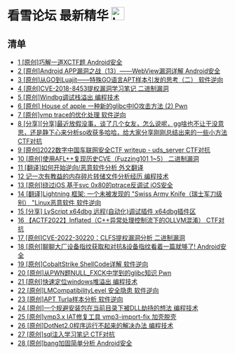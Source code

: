 # 看雪论坛 最新精华 <img src="https://file.ipadown.com/tophub/assets/images/media/bbs.pediy.com.png_50x50.png" width="30" alt="Logo"></img>

## 清单

* [1 [原创]巧解一道XCTF题 Android安全](https://bbs.pediy.com/thread-273876.htm)
* [2 [原创]Android APP漏洞之战（13）——WebView漏洞详解 Android安全](https://bbs.pediy.com/thread-273867.htm)
* [3 [原创]从GO到Luajit——特殊GO语言APT样本引发的思考（二） 软件逆向](https://bbs.pediy.com/thread-273846.htm)
* [4 [原创]CVE-2018-8453提权漏洞学习笔记 二进制漏洞](https://bbs.pediy.com/thread-273837.htm)
* [5 [原创]Windbg调试栈溢出 编程技术](https://bbs.pediy.com/thread-273834.htm)
* [6 [原创] House of apple 一种新的glibc中IO攻击方法 (2) Pwn](https://bbs.pediy.com/thread-273832.htm)
* [7 [原创]vmp trace的优化处理 软件逆向](https://bbs.pediy.com/thread-273830.htm)
* [8 [分享][分享]最近放假没事，谈了几个女友，怎么说呢，gg啥也不让干没意思，还是静下心来分析so收获多哈哈，给大家分享刚刚总结出来的一些小方法 CTF对抗](https://bbs.pediy.com/thread-273826.htm)
* [9 [原创]2022数字中国车联网安全CTF writeup - uds_server CTF对抗](https://bbs.pediy.com/thread-273814.htm)
* [10 [原创]使用AFL++复现历史CVE（Fuzzing101 1~5） 二进制漏洞](https://bbs.pediy.com/thread-273810.htm)
* [11 [翻译]如何开始逆向/恶意软件分析 外文翻译](https://bbs.pediy.com/thread-273803.htm)
* [12 记一次有教益的内存碎片转储文件分析经历 编程技术](https://bbs.pediy.com/thread-273799.htm)
* [13 [原创]绕过iOS 基于svc 0x80的ptrace反调试 iOS安全](https://bbs.pediy.com/thread-273796.htm)
* [14 [翻译]Lightning 框架: 一个未被发现的 "Swiss Army Knife（瑞士军刀级别） "Linux恶意软件 软件逆向](https://bbs.pediy.com/thread-273793.htm)
* [15 [分享] LyScript x64dbg 远程(自动化)调试插件 x64dbg插件区](https://bbs.pediy.com/thread-273777.htm)
* [16 【ACTF2022】Inflated（C++异常处理控制流下的OLLVM混淆） CTF对抗](https://bbs.pediy.com/thread-273764.htm)
* [17 [原创]CVE-2022-30220：CLFS提权漏洞分析 二进制漏洞](https://bbs.pediy.com/thread-273761.htm)
* [18 [原创]聊聊大厂设备指纹获取和对抗&设备指纹看着一篇就够了! Android安全](https://bbs.pediy.com/thread-273759.htm)
* [19 [原创]CobaltStrike ShellCode详解 软件逆向](https://bbs.pediy.com/thread-273749.htm)
* [20 [原创]从PWN题NULL_FXCK中学到的glibc知识 Pwn](https://bbs.pediy.com/thread-273746.htm)
* [21 [原创]快速定位windows堆溢出 编程技术](https://bbs.pediy.com/thread-273735.htm)
* [22 [原创]LMCompatibilityLevel 安全隐患 软件逆向](https://bbs.pediy.com/thread-273727.htm)
* [23 [原创]APT Turla样本分析 软件逆向](https://bbs.pediy.com/thread-273688.htm)
* [24 [原创]一个规避安装包在当前目录下被DLL劫持的想法 编程技术](https://bbs.pediy.com/thread-273681.htm)
* [25 [原创]vmp3.x IAT修复工具 vmp3-import-fix 加壳脱壳](https://bbs.pediy.com/thread-273676.htm)
* [26 [原创]DotNet2.0程序运行不起来的解决办法 编程技术](https://bbs.pediy.com/thread-273665.htm)
* [27 [原创]sql注入学习笔记 CTF对抗](https://bbs.pediy.com/thread-273655.htm)
* [28 [原创]bang加固简单分析 Android安全](https://bbs.pediy.com/thread-273650.htm)
